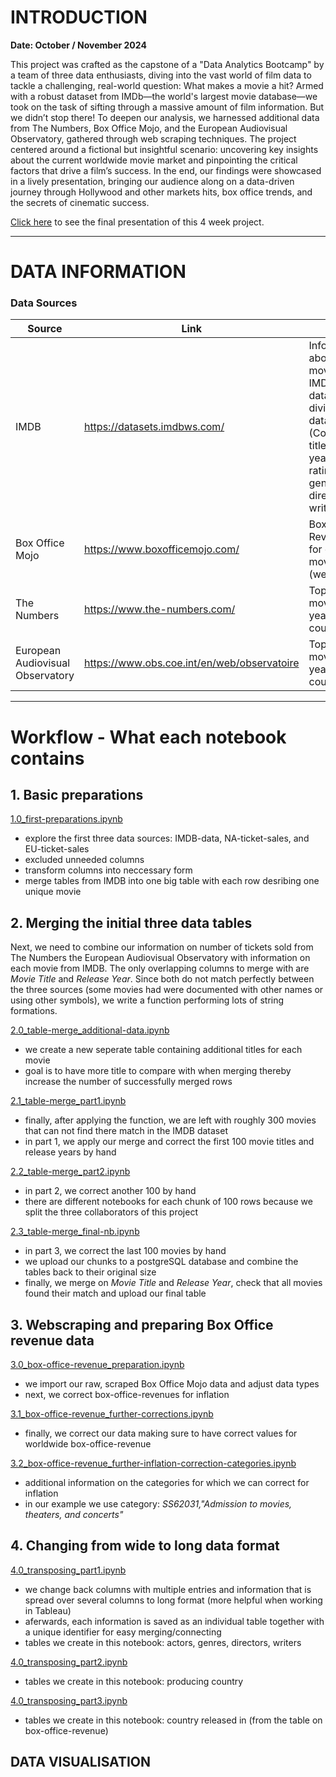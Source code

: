 # INTRODUCTION
**Date: October / November 2024**

This project was crafted as the capstone of a "Data Analytics Bootcamp" by a team of three data enthusiasts, diving into the vast world of film data to tackle a challenging, real-world question: What makes a movie a hit?
Armed with a robust dataset from IMDb—the world's largest movie database—we took on the task of sifting through a massive amount of film information. But we didn’t stop there! To deepen our analysis, we harnessed additional data from The Numbers, Box Office Mojo, and the European Audiovisual Observatory, gathered through web scraping techniques.
The project centered around a fictional but insightful scenario: uncovering key insights about the current worldwide movie market and pinpointing the critical factors that drive a film’s success. In the end, our findings were showcased in a lively presentation, bringing our audience along on a data-driven journey through Hollywood and other markets hits, box office trends, and the secrets of cinematic success.

[Click here](https://youtu.be/wkeVFN3-ecQ) to see the final presentation of this 4 week project.

---


# DATA INFORMATION
### Data Sources
Source | Link | Data
-------- | -------- | --------
IMDB | https://datasets.imdbws.com/ | Information about every movie in the IMDB database, divided into 7 datasets (Cointaining title, release year, runtime, ratings, genre, actors, directors, writers)
Box Office Mojo | https://www.boxofficemojo.com/ | Box Office Revenue data for every movie (webscraped)
The Numbers | https://www.the-numbers.com/ | Top 200 movies per year for NA countries
European Audiovisual Observatory | https://www.obs.coe.int/en/web/observatoire | Top 200 movies per year for EU countries

---

# Workflow - What each notebook contains

## 1. Basic preparations

[1.0_first-preparations.ipynb](1.0_first-preparations.ipynb)
- explore the first three data sources: IMDB-data, NA-ticket-sales, and EU-ticket-sales
- excluded unneeded columns
- transform columns into neccessary form
- merge tables from IMDB into one big table with each row desribing one unique movie

## 2. Merging the initial three data tables

Next, we need to combine our information on number of tickets sold from The Numbers the European Audiovisual Observatory with information on each movie from IMDB. 
The only overlapping columns to merge with are _Movie Title_ and _Release Year_. Since both do not match perfectly between the three sources 
(some movies had were documented with other names or using other symbols), we write a function performing lots of string formations. 

[2.0_table-merge_additional-data.ipynb](2.0_table-merge_additional-data.ipynb)
- we create a new seperate table containing additional titles for each movie
- goal is to have more title to compare with when merging thereby increase the number of successfully merged rows

[2.1_table-merge_part1.ipynb](2.1_table-merge_part1.ipynb)
- finally, after applying the function, we are left with roughly 300 movies that can not find there match in the IMDB dataset
- in part 1, we apply our merge and correct the first 100 movie titles and release years by hand

[2.2_table-merge_part2.ipynb](2.2_table-merge_part2.ipynb)
- in part 2, we correct another 100 by hand
- there are different notebooks for each chunk of 100 rows because we split the three collaborators of this project

[2.3_table-merge_final-nb.ipynb](2.3_table-merge_final-nb.ipynb)
- in part 3, we correct the last 100 movies by hand
- we upload our chunks to a postgreSQL database and combine the tables back to their original size
- finally, we merge on _Movie Title_ and _Release Year_, check that all movies found their match and upload our final table

## 3. Webscraping and preparing Box Office revenue data

[3.0_box-office-revenue_preparation.ipynb](3.0_box-office-revenue_preparation.ipynb)
- we import our raw, scraped Box Office Mojo data and adjust data types
- next, we correct box-office-revenues for inflation

[3.1_box-office-revenue_further-corrections.ipynb](3.1_box-office-revenue_further-corrections.ipynb)
- finally, we correct our data making sure to have correct values for worldwide box-office-revenue

[3.2_box-office-revenue_further-inflation-correction-categories.ipynb](3.2_box-office-revenue_further-inflation-correction-categories.ipynb)
- additional information on the categories for which we can correct for inflation
- in our example we use category: _SS62031,"Admission to movies, theaters, and concerts"_


## 4. Changing from wide to long data format

[4.0_transposing_part1.ipynb](4.0_transposing_part1.ipynb)
- we change back columns with multiple entries and information that is spread over several columns to long format (more helpful when working in Tableau)
- aferwards, each information is saved as an individual table together with a unique identifier for easy merging/connecting
- tables we create in this notebook: actors, genres, directors, writers

[4.0_transposing_part2.ipynb](4.0_transposing_part2.ipynb)
- tables we create in this notebook: producing country

[4.0_transposing_part3.ipynb](4.0_transposing_part3.ipynb)
- tables we create in this notebook: country released in (from the table on box-office-revenue)


## DATA VISUALISATION
